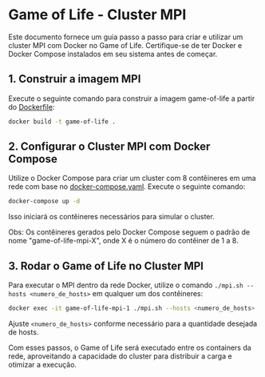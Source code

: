 # Game of Life - Cluster MPI

Este documento fornece um guia passo a passo para criar e utilizar um cluster MPI com Docker no Game of Life. Certifique-se de ter Docker e Docker Compose instalados em seu sistema antes de começar.

## 1. Construir a imagem MPI

Execute o seguinte comando para construir a imagem game-of-life a partir do [Dockerfile](../Dockerfile):

```bash
docker build -t game-of-life .
```

## 2. Configurar o Cluster MPI com Docker Compose

Utilize o Docker Compose para criar um cluster com 8 contêineres em uma rede com base no [docker-compose.yaml](../docker-compose.yaml). Execute o seguinte comando:

```bash
docker-compose up -d
```

Isso iniciará os contêineres necessários para simular o cluster.

Obs: Os contêineres gerados pelo Docker Compose seguem o padrão de nome "game-of-life-mpi-X", onde X é o número do contêiner de 1 a 8.

## 3. Rodar o Game of Life no Cluster MPI

Para executar o MPI dentro da rede Docker, utilize o comando `./mpi.sh --hosts <numero_de_hosts>` em qualquer um dos contêineres:

```bash
docker exec -it game-of-life-mpi-1 ./mpi.sh --hosts <numero_de_hosts>
```

Ajuste `<numero_de_hosts>` conforme necessário para a quantidade desejada de hosts.

Com esses passos, o Game of Life será executado entre os containers da rede, aproveitando a capacidade do cluster para distribuir a carga e otimizar a execução.